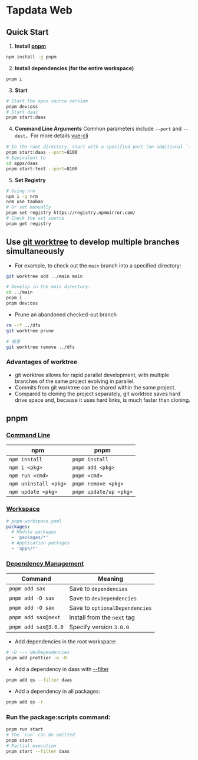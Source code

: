 # Tapdata Web


## Quick Start


1. **Install [pnpm](https://pnpm.io/)**
```bash
npm install -g pnpm
```

2. **Install dependencies (for the entire workspace)**
```bash
pnpm i
```

3. **Start**
```bash
# Start the open source version
pnpm dev:oss
# Start daas
pnpm start:daas
```

4. **Command Line Arguments**
Common parameters include `--port` and `--dest`，For more details [vue-cli](https://cli.vuejs.org/zh/guide/cli-service.html#%E4%BD%BF%E7%94%A8%E5%91%BD%E4%BB%A4)
```bash
# In the root directory, start with a specified port (an additional `--` may be needed on Windows)
pnpm start:daas --port=8100
# Equivalent to
cd apps/daas
pnpm start:test --port=8100
```

5. **Set Registry**
```bash
# Using nrm
npm i -g nrm
nrm use taobao
# Or set manually
pnpm set registry https://registry.npmmirror.com/ 
# Check the set source
pnpm get registry
```

## Use [git worktree](https://git-scm.com/docs/git-worktree) to develop multiple branches simultaneously

- For example, to check out the ``main`` branch into a specified directory:

```bash
git worktree add ../main main

# Develop in the main directory:
cd ../main
pnpm i
pnpm dev:oss
``` 

- Prune an abandoned checked-out branch

```bash
rm -rf ../dfs
git worktree prune

# 或者
git worktree remove ../dfs
``` 

### Advantages of worktree

- git worktree allows for rapid parallel development, with multiple branches of the same project evolving in parallel.
- Commits from git worktree can be shared within the same project.
- Compared to cloning the project separately, git worktree saves hard drive space and, because it uses hard links, is much faster than cloning.

## pnpm

### [Command Line](https://pnpm.io/pnpm-cli)

| npm                   | pnpm                   |
|-----------------------|------------------------|
| `npm install`         | `pnpm install`         |
| `npm i <pkg>`         | `pnpm add <pkg>`       |
| `npm run <cmd>`       | `pnpm <cmd>`           |
| `npm uninstall <pkg>` | `pnpm remove <pkg>`    |
| `npm update <pkg>`    | `pnpm update/up <pkg>` |

### [Workspace](https://pnpm.io/workspaces)

```yaml
# pnpm-workspace.yaml
packages:
  # Module packages
  - 'packages/*'
  # Application packages
  - 'apps/*'
```

### [Dependency Management](https://pnpm.io/cli/add)

| Command              | Meaning                          |
| -------------------- | ----------------------------- |
| `pnpm add sax`       | Save to `dependencies`         |
| `pnpm add -D sax`    | Save to `devDependencies`      |
| `pnpm add -O sax`    | Save to `optionalDependencies` |
| `pnpm add sax@next`  | Install from the `next` tag       |
| `pnpm add sax@3.0.0` | Specify version `3.0.0`          |

- Add dependencies in the root workspace:
```bash
# -D --> devDependencies
pnpm add prettier -w -D
```

- Add a dependency in daas with [--filter](https://pnpm.io/filtering)
```bash
pnpm add qs --filter daas
```

- Add a dependency in all packages:
```bash
pnpm add qs -r
```

### Run the package:scripts command:

```bash
pnpm run start
# The `run` can be omitted
pnpm start
# Partial execution
pnpm start --filter daas
```
